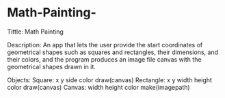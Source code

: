 # Math-Painting-
Tittle: Math Painting

Description: An app that lets the user provide the start coordinates of geometrical shapes such as squares and rectangles,
their dimensions, and their colors, and the program produces an image file canvas with the geometrical shapes drawn in it.

Objects: Square:
        x
        y
        side
        color
        draw(canvas)
     Rectangle:
         x
         y
         width
         height
         color
         draw(canvas)
     Canvas:
        width
        height
        color
        make(imagepath)




